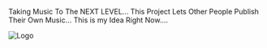 Taking Music To The NEXT LEVEL... This Project Lets Other People Publish Their Own Music... 
This is my Idea Right Now....

![Logo](https://lh3.googleusercontent.com/-2iLAUlWVkZk/YNNtvNzLuEI/AAAAAAAAK50/SXRkQ_PkXfUWTMyrFXvtu8kEtkPGlRn7QCLcBGAsYHQ/s512/glo%2B%25281%2529.png)
